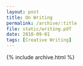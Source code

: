 ```yaml
---
layout: post
title: On Writing
permalink: /archive/:title
file: static/writing.pdf
date: 2010-09-01
tags: [Creative Writing]
---
```

{% include archive.html %}
